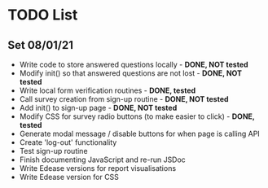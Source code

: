 # TODO List

## Set 08/01/21

+ Write code to store answered questions locally - **DONE, NOT tested**
+ Modify init() so that answered questions are not lost - **DONE, NOT tested**
+ Write local form verification routines - **DONE, tested**
+ Call survey creation from sign-up routine - **DONE, NOT tested**
+ Add init() to sign-up page - **DONE, NOT tested**
+ Modify CSS for survey radio buttons (to make easier to click) - **DONE, tested**
+ Generate modal message / disable buttons for when page is calling API
+ Create 'log-out' functionality
+ Test sign-up routine
+ Finish documenting JavaScript and re-run JSDoc
+ Write Edease versions for report visualisations
+ Write Edease version for CSS
